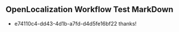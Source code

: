 ## OpenLocalization Workflow Test MarkDown
* e74110c4-dd43-4d1b-a7fd-d4d5fe16bf22 thanks!

<!--HONumber=Aug16_HO3-->


